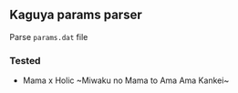 ## Kaguya params parser

Parse `params.dat` file

### Tested

+ Mama x Holic \~Miwaku no Mama to Ama Ama Kankei\~
